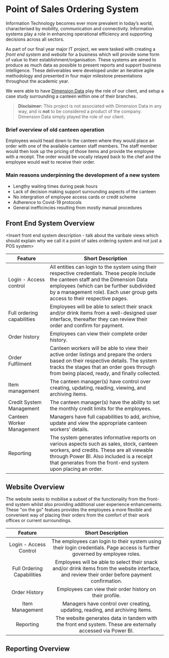 # Point of Sales Ordering System
Information Technology becomes ever more prevalent in today’s world, characterised
by mobility, communication and connectivity. Information systems play a role in
enhancing operational efficiency and supporting decisions across all sectors.

As part of our final year major IT project, we were tasked with creating a _front end system_ and _website_ for a business which will provide some form of value to their establishment/organisation. These systems are aimed to produce as much data as possible to present reports and support business intelligence.
These deliverables were developed under an iterative agile methodology and presented in four major milestone presentations throughout the academic year.

We were able to have [Dimension Data](https://www.dimensiondata.com/) play the role of our client, and setup a case study surrounding a canteen within one of their branches.
> **Disclaimer:** This project is not associated with Dimension Data in any way, and is **not** to be considered a product of the company. Dimension Data simply played the role of our client.

### Brief overview of old canteen operation
Employees would head down to the canteen where they would place an order with
one of the available canteen staff members. The staff member would then look up the
pricing of those items and provide the employee with a receipt. The order would be
vocally relayed back to the chef and the employee would wait to receive their order.

### Main reasons underpinning the development of a new system
- Lengthy waiting times during peak hours
- Lack of decision making support surrounding aspects of the canteen
- No intergration of employee access cards or credit scheme
- Adherence to Covid-19 protocols
- General inefficincies resulting from mostly manual procedures

## Front End System Overview
<Insert front end system description - talk about the varibale views which should explain why we call it a point of sales ordering system and not just a POS system>

| **Feature**                | **Short Description**                                                                                                                                                                                                                                           |
|----------------------------|-----------------------------------------------------------------------------------------------------------------------------------------------------------------------------------------------------------------------------------------------------------------|
|   Login - Access control   | All entities can login to the system using their respective credentials. These people include the canteen staff and the Dimension Data employees (which can be further subdivided by a management role). Each user group gets access to their respective pages. |
| Full ordering capabilities | Employees will be able to select their snack and/or drink items from a well-designed user interface, thereafter they can review their order and confirm for payment.                                                                                            |
|        Order history       | Employees can view their complete order history.                                                                                                                                                                                                                |
|      Order Fulfilment      | Canteen workers will be able to view their active order listings and prepare the orders based on their respective details. The system tracks the stages that an order goes through from being placed, ready, and finally collected.                             |
|       Item management      | The canteen manager(s) have control over creating, updating, reading, viewing, and archiving items.                                                                                                                                                             |
|  Credit System Management  | The canteen manager(s) have the ability to set the monthly credit limits for the employees.                                                                                                                                                                     |
|  Canteen Worker Management | Managers have full capabilities to add, archive, update and view the appropriate canteen workers' details.                                                                                                                                                      |
|          Reporting         | The system generates informative reports on various aspects such as sales, stock, canteen workers, and credits. These are all viewable through Power BI. Also included is a receipt that generates from the front-end system upon placing an order.             |

## Website Overview
The website seeks to mobilise a subset of the functionality from the front-end system whilst also providing additional user experience enhancements.
These "on the go" featues provides the employees a more flexible and convenient way of placing their orders from the comfort of their work offices or current
surroundings.

|         **Feature**        |                                                              **Short Description**                                                              |
|:--------------------------:|:-----------------------------------------------------------------------------------------------------------------------------------------------:|
| Login - Access Control     | The employees can login to their system using their login credentials. Page access is further governed by employee roles.                       |
| Full Ordering Capabilities | Employees will be able to select their snack and/or drink items from the website interface, and review their order before payment confirmation. |
| Order History              | Employees can view their order history on their profile.                                                                                        |
| Item Management            | Managers have control over creating, updating, reading, and archiving items.                                                                    |
| Reporting                  | The website generates data in tandem with the front end system. These are externally accessed via Power BI.                                     |

## Reporting Overview
<Insert description here>
